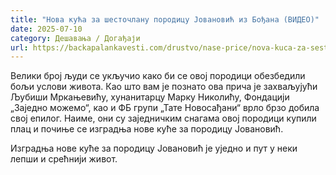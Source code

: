 ```yaml
---
title: "Нова кућа за шесточлану породицу Јовановић из Бођана (ВИДЕО)"
date: 2025-07-10
category: Дешавања / Догађаји
url: https://backapalankavesti.com/drustvo/nase-price/nova-kuca-za-sestoclanu-porodicu-jovanovic-iz-bodjana-video/
---
```


Велики број људи се укључио како би се овој породици обезбедили бољи услови живота. Као што вам је познато ова прича је захваљујући Љубиши Мркањевићу, хунанитарцу Марку Николићу, Фондацији „Заједно можемо“, као и ФБ групи „Тате Новосађани“ врло брзо добила свој епилог. Наиме, они су заједничким снагама овој породици купили плац и почиње се изградња нове куће за породицу Јовановић.

Изградња нове куће за породицу Јовановић је уједно и пут у неки лепши и срећнији живот.
